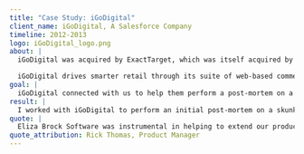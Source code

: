 ```yaml
---
title: "Case Study: iGoDigital"
client_name: iGoDigital, A Salesforce Company
timeline: 2012-2013
logo: iGoDigital_logo.png
about: |
  iGoDigital was acquired by ExactTarget, which was itself acquired by SalesForce.

  iGoDigital drives smarter retail through its suite of web-based commerce tools designed to personalize every customer interaction. Powered by its Customer Intelligence Engine, iGoDigital delivers accurate, predictive and actionable real-time product recommendation tools that guide shoppers through a personalized, multi-channel shopping experience. iGoDigital currently serves many of the world's most successful and respected brands, including Best Buy, Walmart, Nokia, Cisco, and Dell and was twice named to the “Inc 500” of the fastest growing private companies.
goal: |
  iGoDigital connected with us to help them perform a post-mortem on a skunkworks project.
result: |
  I worked with iGoDigital to perform an initial post-mortem on a skunkworks project. They then engaged us (my company and I) to plan and execute on a new product, [Guided Selling Tools](https://www.youtube.com/watch?v=Qb4AAI_1GzE), based on our findings from the post-morten.  Once that new product was completed, we continued to work with iGoDigital to integrate all of their existing products into a single interface.
quote: |
  Eliza Brock Software was instrumental in helping to extend our products to mid market customers. She and her team are knowledgable, hard working, and well organized. At times we put extraordinary pressure on her team to meet fairly unreasonable deadlines, and each time they buckled down and came through for us. Eliza’s approach to project management, software architecture, and user behavior driven development result in best-of-breed web applications.
quote_attribution: Rick Thomas, Product Manager
---
```

